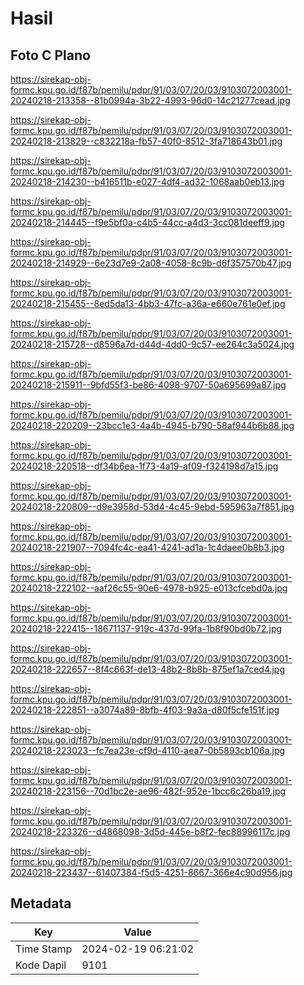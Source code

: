 # Hasil

## Foto C Plano

https://sirekap-obj-formc.kpu.go.id/f87b/pemilu/pdpr/91/03/07/20/03/9103072003001-20240218-213358--81b0994a-3b22-4993-96d0-14c21277cead.jpg

https://sirekap-obj-formc.kpu.go.id/f87b/pemilu/pdpr/91/03/07/20/03/9103072003001-20240218-213829--c832218a-fb57-40f0-8512-3fa718643b01.jpg

https://sirekap-obj-formc.kpu.go.id/f87b/pemilu/pdpr/91/03/07/20/03/9103072003001-20240218-214230--b416511b-e027-4df4-ad32-1068aab0eb13.jpg

https://sirekap-obj-formc.kpu.go.id/f87b/pemilu/pdpr/91/03/07/20/03/9103072003001-20240218-214445--f9e5bf0a-c4b5-44cc-a4d3-3cc081deeff9.jpg

https://sirekap-obj-formc.kpu.go.id/f87b/pemilu/pdpr/91/03/07/20/03/9103072003001-20240218-214929--6e23d7e9-2a08-4058-8c9b-d6f357570b47.jpg

https://sirekap-obj-formc.kpu.go.id/f87b/pemilu/pdpr/91/03/07/20/03/9103072003001-20240218-215455--8ed5da13-4bb3-47fc-a36a-e660e761e0ef.jpg

https://sirekap-obj-formc.kpu.go.id/f87b/pemilu/pdpr/91/03/07/20/03/9103072003001-20240218-215728--d8596a7d-d44d-4dd0-9c57-ee264c3a5024.jpg

https://sirekap-obj-formc.kpu.go.id/f87b/pemilu/pdpr/91/03/07/20/03/9103072003001-20240218-215911--9bfd55f3-be86-4098-9707-50a695699a87.jpg

https://sirekap-obj-formc.kpu.go.id/f87b/pemilu/pdpr/91/03/07/20/03/9103072003001-20240218-220209--23bcc1e3-4a4b-4945-b790-58af944b6b88.jpg

https://sirekap-obj-formc.kpu.go.id/f87b/pemilu/pdpr/91/03/07/20/03/9103072003001-20240218-220518--df34b6ea-1f73-4a19-af09-f324198d7a15.jpg

https://sirekap-obj-formc.kpu.go.id/f87b/pemilu/pdpr/91/03/07/20/03/9103072003001-20240218-220809--d9e3958d-53d4-4c45-9ebd-595963a7f851.jpg

https://sirekap-obj-formc.kpu.go.id/f87b/pemilu/pdpr/91/03/07/20/03/9103072003001-20240218-221907--7094fc4c-ea41-4241-ad1a-1c4daee0b8b3.jpg

https://sirekap-obj-formc.kpu.go.id/f87b/pemilu/pdpr/91/03/07/20/03/9103072003001-20240218-222102--aaf26c55-90e6-4978-b925-e013cfcebd0a.jpg

https://sirekap-obj-formc.kpu.go.id/f87b/pemilu/pdpr/91/03/07/20/03/9103072003001-20240218-222415--18671137-919c-437d-99fa-1b8f90bd0b72.jpg

https://sirekap-obj-formc.kpu.go.id/f87b/pemilu/pdpr/91/03/07/20/03/9103072003001-20240218-222657--8f4c663f-de13-48b2-8b8b-875ef1a7ced4.jpg

https://sirekap-obj-formc.kpu.go.id/f87b/pemilu/pdpr/91/03/07/20/03/9103072003001-20240218-222851--a3074a89-8bfb-4f03-9a3a-d80f5cfe151f.jpg

https://sirekap-obj-formc.kpu.go.id/f87b/pemilu/pdpr/91/03/07/20/03/9103072003001-20240218-223023--fc7ea23e-cf9d-4110-aea7-0b5893cb106a.jpg

https://sirekap-obj-formc.kpu.go.id/f87b/pemilu/pdpr/91/03/07/20/03/9103072003001-20240218-223156--70d1bc2e-ae96-482f-952e-1bcc6c26ba19.jpg

https://sirekap-obj-formc.kpu.go.id/f87b/pemilu/pdpr/91/03/07/20/03/9103072003001-20240218-223326--d4868098-3d5d-445e-b8f2-fec88996117c.jpg

https://sirekap-obj-formc.kpu.go.id/f87b/pemilu/pdpr/91/03/07/20/03/9103072003001-20240218-223437--61407384-f5d5-4251-8667-366e4c90d956.jpg


## Metadata

| Key        | Value               |
| ---------- | ------------------- |
| Time Stamp | 2024-02-19 06:21:02 |
| Kode Dapil | 9101                |



